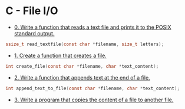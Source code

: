 # C - File I/O

- [0. Write a function that reads a text file and prints it to the POSIX standard output.](0-read_textfile.c)
```c
ssize_t read_textfile(const char *filename, size_t letters);
```

- [1. Create a function that creates a file.](1-create_file.c)
```c
int create_file(const char *filename, char *text_content);
```

- [2. Write a function that appends text at the end of a file.](2-append_text_to_file.c)
```c
int append_text_to_file(const char *filename, char *text_content);
```

- [3. Write a program that copies the content of a file to another file.](3-cp.c)
